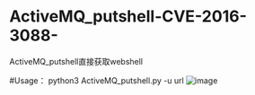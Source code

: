 # ActiveMQ_putshell-CVE-2016-3088-
ActiveMQ_putshell直接获取webshell

#Usage：
python3 ActiveMQ_putshell.py -u url
![image](https://github.com/gsheller/ActiveMQ_putshell-CVE-2016-3088/blob/master/CVE-2016-3088.jpg?raw=true)
